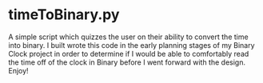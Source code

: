 # timeToBinary.py

A simple script which quizzes the user on their ability to convert the time into binary. I built wrote this code in the early planning stages of my Binary Clock project in order to determine if I would be able to comfortably read the time off of the clock in Binary before I went forward with the design. Enjoy!
